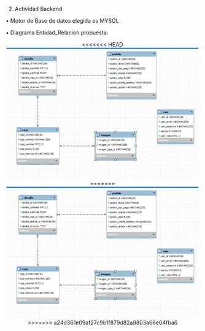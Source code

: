 2.  Actividad Backend 

•	Motor de Base de datos elegida es MYSQL

•	Diagrama Entidad_Relacion propuesta:

<p align="center">
<<<<<<< HEAD
  <a href="http://nestjs.com/" target="blank"><img src="src/img/base.png" width="500" alt="Nest Logo" /></a>
=======
 <img src="src/img/base.png" width="500"  alt="Nest Logo" />
>>>>>>> a24d361e09af27c9b1f879d82a9803a66e04fba6
</p>
